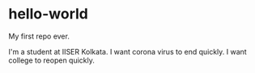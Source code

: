 # hello-world
My first repo ever. 

I'm a student at IISER Kolkata. I want corona virus to end quickly. I want college to reopen quickly.
